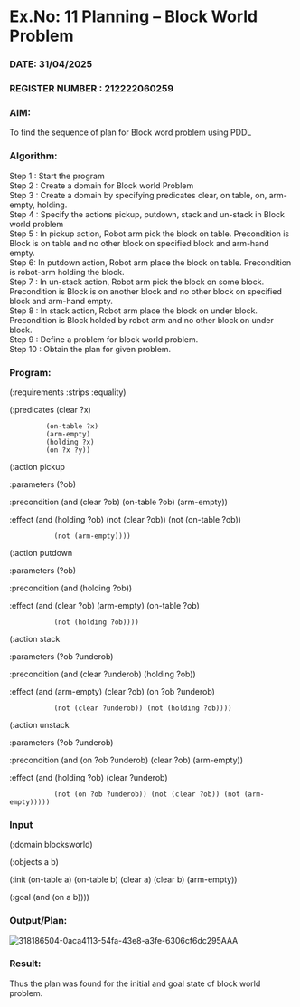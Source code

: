 # Ex.No: 11  Planning –  Block World Problem 
### DATE: 31/04/2025                                                                         
### REGISTER NUMBER : 212222060259
### AIM: 
To find the sequence of plan for Block word problem using PDDL  
###  Algorithm:
Step 1 :  Start the program <br>
Step 2 : Create a domain for Block world Problem <br>
Step 3 :  Create a domain by specifying predicates clear, on table, on, arm-empty, holding. <br>
Step 4 : Specify the actions pickup, putdown, stack and un-stack in Block world problem <br>
Step 5 :  In pickup action, Robot arm pick the block on table. Precondition is Block is on table and no other block on specified block and arm-hand empty.<br>
Step 6:  In putdown action, Robot arm place the block on table. Precondition is robot-arm holding the block.<br>
Step 7 : In un-stack action, Robot arm pick the block on some block. Precondition is Block is on another block and no other block on specified block and arm-hand empty.<br>
Step 8 : In stack action, Robot arm place the block on under block. Precondition is Block holded by robot arm and no other block on under block.<br>
Step 9 : Define a problem for block world problem.<br> 
Step 10 : Obtain the plan for given problem.<br> 
     
### Program:
(:requirements :strips :equality)

(:predicates (clear ?x)

             (on-table ?x)
             (arm-empty)
             (holding ?x)
             (on ?x ?y))
             
(:action pickup

  :parameters (?ob)
  
  :precondition (and (clear ?ob) (on-table ?ob) (arm-empty))
  
  :effect (and (holding ?ob) (not (clear ?ob)) (not (on-table ?ob)) 
  
               (not (arm-empty))))
               
(:action putdown

  :parameters  (?ob)
  
  :precondition (and (holding ?ob))
  
  :effect (and (clear ?ob) (arm-empty) (on-table ?ob) 
  
               (not (holding ?ob))))
               
(:action stack

  :parameters  (?ob ?underob)
  
  :precondition (and  (clear ?underob) (holding ?ob))
  
  :effect (and (arm-empty) (clear ?ob) (on ?ob ?underob)
  
               (not (clear ?underob)) (not (holding ?ob))))
               
(:action unstack

  :parameters  (?ob ?underob)
  
  :precondition (and (on ?ob ?underob) (clear ?ob) (arm-empty))
  
  :effect (and (holding ?ob) (clear ?underob)
  
               (not (on ?ob ?underob)) (not (clear ?ob)) (not (arm-empty)))))

### Input 

   (:domain blocksworld)
   
   (:objects a b)
   
   (:init (on-table a) (on-table b)  (clear a)  (clear b) (arm-empty))
   
   (:goal (and (on a b))))

### Output/Plan:

![318186504-0aca4113-54fa-43e8-a3fe-6306cf6dc295AAA](https://github.com/user-attachments/assets/c660704b-541f-417f-9c59-847f68ea3645)

### Result:
Thus the plan was found for the initial and goal state of block world problem.
